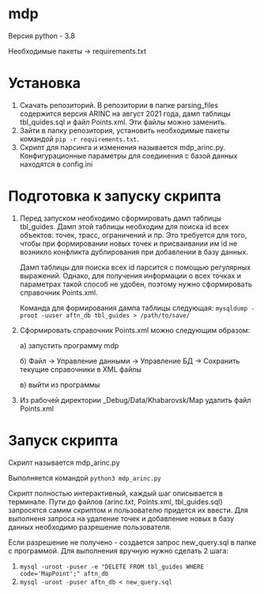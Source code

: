 # mdp
Версия python - 3.8

Необходимые пакеты -> requirements.txt

# Установка
1) Скачать репозиторий. В репозитории в папке parsing_files содержится версия ARINC на август 2021 года, дамп таблицы tbl_quides.sql и файл Points.xml. Эти файлы можно заменить.
2) Зайти в папку репозитория, установить необходимые пакеты командой ``` pip -r requirements.txt ```.
3) Скрипт для парсинга и изменения называется mdp_arinc.py. Конфигурационные параметры для соединения с базой данных находятся в config.ini

# Подготовка к запуску скрипта
1) Перед запуском необходимо сформировать дамп таблицы tbl_guides. Дамп этой таблицы необходим для поиска id всех объектов: точек, трасс, ограничений и пр. Это требуется для того, чтобы при формировании новых точек и присваивании им id не возникло конфликта дублирования при добавлении в базу данных.

    Дамп таблицы для поиска всех id парсится с помощью регулярных выражений. Однако, для получения информации о всех точках и параметрах такой способ не удобен, поэтому нужно   сформировать справочник Points.xml.

    Команда для формирования дампа таблицы следующая: ``` mysqldump -proot -uuser aftn_db tbl_guides > /path/to/save/ ```

2) Сформировать справочник Points.xml можно следующим образом:

    а) запустить программу mdp
    
    б) Файл -> Управление данными -> Управление БД -> Сохранить текущие справочники в XML файлы
    
    в) выйти из программы

3) Из рабочей директории _Debug/Data/Khabarovsk/Map удалить файл Points.xml

# Запуск скрипта
 Скрипт называется mdp_arinc.py
 
 
 Выполняется командой ``` python3 mdp_arinc.py ```
 
 Скрипт полностью интерактивный, каждый шаг описывается в терминале. Пути до файлов (arinc.txt, Points.xml, tbl_guides.sql) запросятся самим скриптом 
 и пользователю придется их ввести. Для выполненя запроса на удаление точек и добавление новых в базу данных необходимо разрешение пользователя.
 
 Если разрешение не получено - создается запрос new_query.sql в папке с программой. Для выполнения вручную нужно сделать 2 шага:
 1) ``` mysql -uroot -puser -e "DELETE FROM tbl_guides WHERE code='MapPoint';" aftn_db ```
 2) ``` mysql -uroot -puser aftn_db < new_query.sql ```
